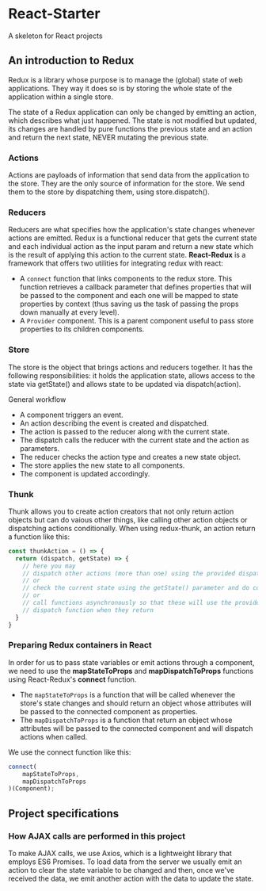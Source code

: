 # React-Starter
A skeleton for React projects

## An introduction to Redux
Redux is a library whose purpose is to manage the (global) state of web applications. They way it does so is by storing the whole state of the application within a single store.

The state of a Redux application can only be changed by emitting an action, which describes what just happened. The state is not modified but updated, its changes are handled by pure functions the previous state and an action and return the next state, NEVER mutating the previous state.

### Actions
Actions are payloads of information that send data from the application to the store. They are the only source of information for the store. We send them to the store by dispatching them, using store.dispatch().

### Reducers
Reducers are what specifies how the application's state changes whenever actions are emitted. 
Redux is a functional reducer that gets the current state and each individual action as the input param and return a new state which is the result of applying this action to the current state.
**React-Redux** is a framework that offers two utilities for integrating redux with react:

- A `connect` function that links components to the redux store. This function retrieves a callback parameter that defines properties that will be passed to the component and each one will be mapped to state properties by context (thus saving us the task of passing the props down manually at every level).
- A `Provider` component. This is a parent component useful to pass store properties to its children components.

### Store
The store is the object that brings actions and reducers together. It has the following responsibilities: it holds the application state, allows access to the state via getState() and allows state to be updated via dispatch(action).

General workflow

- A component triggers an event.
- An action describing the event is created and dispatched.
- The action is passed to the reducer along with the current state.
- The dispatch calls the reducer with the current state and the action as parameters.
- The reducer checks the action type and creates a new state object.
- The store applies the new state to all components.
- The component is updated accordingly.

### Thunk
Thunk allows you to create action creators that not only return action objects but can do vaious other things, like calling other action objects or dispatching actions conditionally. When using redux-thunk, an action return a function like this:

```javascript
const thunkAction = () => {
  return (dispatch, getState) => {
    // here you may
    // dispatch other actions (more than one) using the provided dispatch() parameter
    // or
    // check the current state using the getState() parameter and do conditional dispatches
    // or
    // call functions asynchronously so that these will use the provided
    // dispatch function when they return
  }
}

```


### Preparing Redux containers in React
In order for us to pass state variables or emit actions through a component, we need to use the **mapStateToProps** and **mapDispatchToProps** functions using React-Redux's **connect** function. 

- The `mapStateToProps` is a function that will be called whenever the store's state changes and should return an object whose attributes will be passed to the connected component as properties.
- The `mapDispatchToProps` is a function that return an object whose attributes will be passed to the connected component and will dispatch actions when called.

We use the connect function like this:
```javascript
connect(
	mapStateToProps,
	mapDispatchToProps
)(Component);

```

## Project specifications
### How AJAX calls are performed in this project
To make AJAX calls, we use Axios, which is a lightweight library that employs ES6 Promises. To load data from the server we usually emit an action to clear the state variable to be changed and then, once we've received the data, we emit another action with the data to update the state.